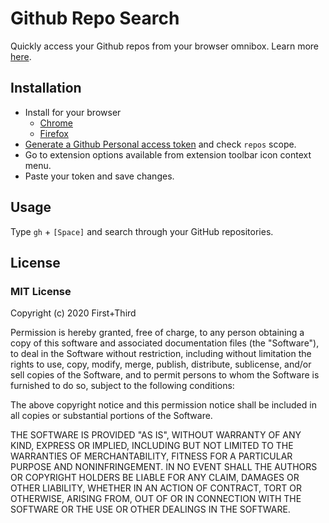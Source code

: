 # Github Repo Search

Quickly access your Github repos from your browser omnibox. Learn more [here](https://firstandthird.com/opensource/github-repo-search).

## Installation

- Install for your browser
    - [Chrome](https://chrome.google.com/webstore/detail/golckflcfoedoekcaflnnnilelogogpm)
    - [Firefox](https://addons.mozilla.org/en-US/firefox/addon/github-repo-search/)
- [Generate a Github Personal access token](https://github.com/settings/tokens/new?description=Github%20Repo%20Search&scopes=repo) and check `repos` scope.
- Go to extension options available from extension toolbar icon context menu.
- Paste your token and save changes.

## Usage

Type `gh` + `[Space]` and search through your GitHub repositories.

## License

### MIT License

Copyright (c) 2020 First+Third

Permission is hereby granted, free of charge, to any person obtaining a copy
of this software and associated documentation files (the "Software"), to deal
in the Software without restriction, including without limitation the rights
to use, copy, modify, merge, publish, distribute, sublicense, and/or sell
copies of the Software, and to permit persons to whom the Software is
furnished to do so, subject to the following conditions:

The above copyright notice and this permission notice shall be included in all
copies or substantial portions of the Software.

THE SOFTWARE IS PROVIDED "AS IS", WITHOUT WARRANTY OF ANY KIND, EXPRESS OR
IMPLIED, INCLUDING BUT NOT LIMITED TO THE WARRANTIES OF MERCHANTABILITY,
FITNESS FOR A PARTICULAR PURPOSE AND NONINFRINGEMENT. IN NO EVENT SHALL THE
AUTHORS OR COPYRIGHT HOLDERS BE LIABLE FOR ANY CLAIM, DAMAGES OR OTHER
LIABILITY, WHETHER IN AN ACTION OF CONTRACT, TORT OR OTHERWISE, ARISING FROM,
OUT OF OR IN CONNECTION WITH THE SOFTWARE OR THE USE OR OTHER DEALINGS IN THE
SOFTWARE.
